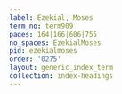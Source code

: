 ```yaml
---
label: Ezekial, Moses
term_no: term909
pages: 164|166|606|755
no_spaces: EzekialMoses
pid: ezekialmoses
order: '0275'
layout: generic_index_term
collection: index-headings
---
```

